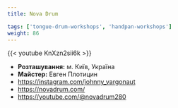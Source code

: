 ```yaml
---
title: Nova Drum

tags: ['tongue-drum-workshops', 'handpan-workshops']
weight: 86
---
```

{{< youtube KnXzn2sii6k >}}

- **Розташування:** м. Київ, Україна
- **Майстер:** Евген Плотицин
- https://instagram.com/johnny_vargonaut
- https://novadrum.com/
- https://youtube.com/@novadrum280

